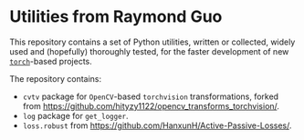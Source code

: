 # Utilities from Raymond Guo

This repository contains a set of Python utilities, written or collected, widely used and (hopefully) thoroughly tested, for the faster development of new [`torch`](https://pytorch.org/)-based projects.

The repository contains:

* `cvtv` package for `OpenCV`-based `torchvision` transformations, forked from <https://github.com/hityzy1122/opencv_transforms_torchvision/>.
* `log` package for `get_logger`.
* `loss.robust` from <https://github.com/HanxunH/Active-Passive-Losses/>.
